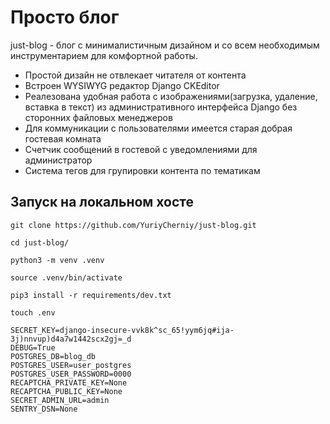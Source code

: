 # Просто блог #
just-blog - блог с минималистичным дизайном и со всем необходимым инструментарием для комфортной работы.
* Простой дизайн не отвлекает читателя от контента
* Встроен WYSIWYG редактор Django CKEditor
* Реалезована удобная работа с изображениями(загрузка, удаление, вставка в текст) из административного интерфейса Django без сторонних файловых менеджеров
* Для коммуникации с пользователями имеется старая добрая гостевая комната
* Счетчик сообщений в гостевой с уведомлениями для администратор
* Система тегов для групировки контента по тематикам

## Запуск на локальном хосте ##
```
git clone https://github.com/YuriyCherniy/just-blog.git
```
```
cd just-blog/
```
```
python3 -m venv .venv
```
```
source .venv/bin/activate
```
```
pip3 install -r requirements/dev.txt
```
```
touch .env
```

```
SECRET_KEY=django-insecure-vvk8k^sc_65!yym6jq#ija-3j)nnvup)d4a7w1442scx2gj=_d
DEBUG=True
POSTGRES_DB=blog_db
POSTGRES_USER=user_postgres
POSTGRES_USER_PASSWORD=0000
RECAPTCHA_PRIVATE_KEY=None
RECAPTCHA_PUBLIC_KEY=None
SECRET_ADMIN_URL=admin
SENTRY_DSN=None
```